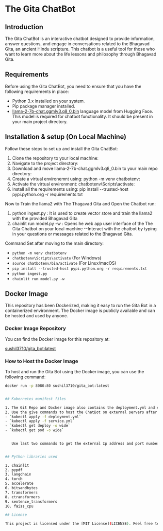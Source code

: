 # The Gita ChatBot

## Introduction

The Gita ChatBot is an interactive chatbot designed to provide information, answer questions, and engage in conversations related to the Bhagavad Gita, an ancient Hindu scripture. This chatbot is a useful tool for those who want to learn more about the life lessons and philosophy through Bhagavad Gita.

## Requirements

Before using the Gita ChatBot, you need to ensure that you have the following requirements in place:

- Python 3.x installed on your system.
- Pip package manager installed.
- [llama-2-7b-chat.ggmlv3.q8_0.bin](https://huggingface.co/TheBloke/Llama-2-7B-Chat-GGML/blob/main/llama-2-7b-chat.ggmlv3.q8_0.bin) language model from Hugging Face. This model is required for chatbot functionality. It should be present in your main project directory.

## Installation & setup (On Local Machine)

Follow these steps to set up and install the Gita ChatBot:

1. Clone the repository to your local machine:
2. Navigate to the project directory:
3. Download and move llama-2-7b-chat.ggmlv3.q8_0.bin to your main repo directory:
4. Create a virtual environemnt using: python -m venv chatbotenv:
5. Activate the virtual environment: chatbotenv\Scripts\activate:
6. Install all the requirements using: pip install --trusted-host pypi.python.org -r requirements.txt

Now to Train the llama2 with The Thagavad Gita and Open the Chatbot run:

1. python ingest.py : It is used to create vector store and train the llama2 with the provided Bhagavad Gita
2. chainlit run model.py -w  : Opens he web app user interface of the The Gita Chatbot on your local machine
   --Interact with the chatbot by typing in your questions or messages related to the Bhagavad Gita.

Command Set after moving to the main directory:
- `python -m venv chatbotenv`
- `chatbotenv\Scripts\activate` (For Windows)
- `source chatbotenv/bin/activate` (For Linux/macOS)
- `pip install --trusted-host pypi.python.org -r requirements.txt`
- `python ingest.py`
- `chainlit run model.py -w`

## Docker Image

This repository has been Dockerized, making it easy to run the Gita Bot in a containerized environment. The Docker image is publicly available and can be hosted and used by anyone.

### Docker Image Repository

You can find the Docker image for this repository at:

[sushil3710/gita_bot:latest](https://hub.docker.com/r/sushil3710/gita_bot)

### How to Host the Docker Image

To host and run the Gita Bot using the Docker image, you can use the following command:

```bash
docker run -p 8080:80 sushil3710/gita_bot:latest


## Kubernetes manifest files 

1. The Git Repo and Docker image also contains the deployment.yml and service.yml files which are used to host the docker image onto a ecternal IP address
2. Use the give commands to host the ChatBot on external servers after pulling the docker image 
- `kubectl apply -f deployment.yml`
- `kubectl apply -f service.yml`
- `kubectl get deploy -o wide`
- `kubectl get pod -o wide`

  
   Use last two commands to get the external Ip address and port number where the docker image will be hosted


## Python libraries used

1. chainlit
2. pypdf
3. langchain
4. torch
5. accelerate
6. bitsandbytes
7. transformers
8. ctransformers
9. sentence_transformers
10. faiss_cpu

## License

This project is licensed under the [MIT License](LICENSE). Feel free to use, modify, and distribute it according to the terms of the license.
